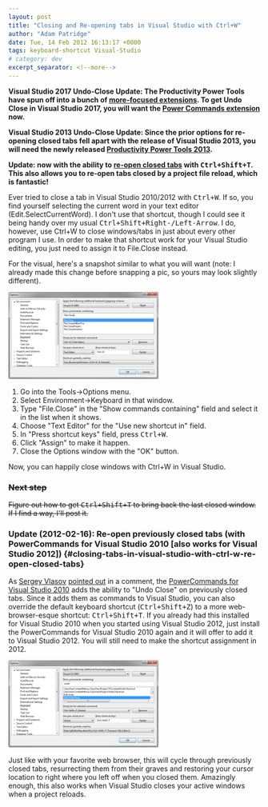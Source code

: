 ```yaml
---
layout: post
title: "Closing and Re-opening tabs in Visual Studio with Ctrl+W"
author: "Adam Patridge"
date: Tue, 14 Feb 2012 16:13:17 +0000
tags: keyboard-shortcut Visual-Studio
# category: dev
excerpt_separator: <!--more-->
---
```


**Visual Studio 2017 Undo-Close Update: The Productivity Power Tools have spun off into a bunch of [more-focused extensions](https://github.com/Microsoft/VS-PPT#productivity-power-tools-vs2017). To get Undo Close in Visual Studio 2017, you will want the [Power Commands extension](https://marketplace.visualstudio.com/items?itemName=VisualStudioProductTeam.PowerCommandsforVisualStudio) now.**

**Visual Studio 2013 Undo-Close Update: Since the prior options for re-opening closed tabs fell apart with the release of Visual Studio 2013, you will need the newly released [Productivity Power Tools 2013](http://visualstudiogallery.msdn.microsoft.com/dbcb8670-889e-4a54-a226-a48a15e4cace?SRC=VSIDE).**

**Update: now with the ability to [re-open closed tabs](#closing-tabs-in-visual-studio-with-ctrl-w-re-open-closed-tabs) with <kbd>Ctrl+Shift+T</kbd>. This also allows you to re-open tabs closed by a project file reload, which is fantastic!**

Ever tried to close a tab in Visual Studio 2010/2012 with <kbd>Ctrl+W</kbd>. If so, you find yourself selecting the current word in your text editor (Edit.SelectCurrentWord). I don't use that shortcut, though I could see it being handy over my usual <kbd>Ctrl+Shift+Right-/Left-Arrow</kbd>. I do, however, use Ctrl+W to close windows/tabs in just about every other program I use. In order to make that shortcut work for your Visual Studio editing, you just need to assign it to File.Close instead.

<!--more-->

For the visual, here's a snapshot similar to what you will want (note: I already made this change before snapping a pic, so yours may look slightly different).

[![Visual Studio Keyboard Options](/wp-content/uploads/2012/02/Settings-300x174.png "Getting Ctrl+W to trigger File.Close.")](/wp-content/uploads/2012/02/Settings.png)

1. Go into the Tools->Options menu.
1. Select Environment->Keyboard in that window.
1. Type "File.Close" in the "Show commands containing" field and select it in the list when it shows.
1. Choose "Text Editor" for the "Use new shortcut in" field.
1. In "Press shortcut keys" field, press <kbd>Ctrl+W</kbd>.
1. Click "Assign" to make it happen.
1. Close the Options window with the "OK" button.

Now, you can happily close windows with Ctrl+W in Visual Studio.

### <del>Next step</del>

<del>Figure out how to get <kbd>Ctrl+Shift+T</kbd> to bring back the last closed window. If I find a way, I'll post it.</del>

### Update (2012-02-16): Re-open previously closed tabs (with PowerCommands for Visual Studio 2010 [also works for Visual Studio 2012]) {#closing-tabs-in-visual-studio-with-ctrl-w-re-open-closed-tabs}

As [Sergey Vlasov](http://www.svprogramming.net/) [pointed out](/2012/02/14/closing-tabs-in-visual-studio-with-ctrlw/#comment-126) in a comment, the [PowerCommands for Visual Studio 2010](http://visualstudiogallery.msdn.microsoft.com/e5f41ad9-4edc-4912-bca3-91147db95b99/) adds the ability to "Undo Close" on previously closed tabs. Since it adds them as commands to Visual Studio, you can also override the default keyboard shortcut (<kbd>Ctrl+Shift+Z</kbd>) to a more web-browser-esque shortcut: <kbd>Ctrl+Shift+T</kbd>. If you already had this installed for Visual Studio 2010 when you started using Visual Studio 2012, just install the PowerCommands for Visual Studio 2010 again and it will offer to add it to Visual Studio 2012. You will still need to make the shortcut assignment in 2012.

[![Visual Studio Keyboard Options (Edit.UndoClose)](/wp-content/uploads/2012/02/UndoCloseSettings-300x174.png "Getting Ctrl+Shift+T to re-open previously closed tabs/windows.")](/wp-content/uploads/2012/02/UndoCloseSettings.png)

Just like with your favorite web browser, this will cycle through previously closed tabs, resurrecting them from their graves and restoring your cursor location to right where you left off when you closed them. Amazingly enough, this also works when Visual Studio closes your active windows when a project reloads.
